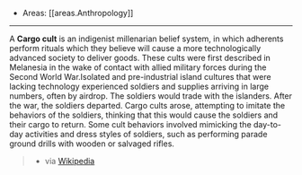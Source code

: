 
- Areas: [[areas.Anthropology]]

---

A **Cargo cult** is an indigenist millenarian belief system, in which adherents perform rituals which they believe will cause a more technologically advanced society to deliver goods. These cults were first described in Melanesia in the wake of contact with allied military forces during the Second World War.Isolated and pre-industrial island cultures that were lacking technology experienced soldiers and supplies arriving in large numbers, often by airdrop. The soldiers would trade with the islanders. After the war, the soldiers departed. Cargo cults arose, attempting to imitate the behaviors of the soldiers, thinking that this would cause the soldiers and their cargo to return. Some cult behaviors involved mimicking the day-to-day activities and dress styles of soldiers, such as performing parade ground drills with wooden or salvaged rifles.

> - via [Wikipedia](https://en.wikipedia.org/wiki/Cargo%20cult)
